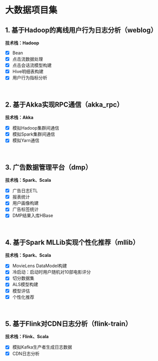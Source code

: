 # 大数据项目集

## 1. 基于Hadoop的离线用户行为日志分析（weblog）

**技术栈：Hadoop**

- [x] Bean
- [x] 点击流数据处理
- [x] 点击会话流模型构建
- [x] Hive明细表构建
- [x] 用户行为指标分析

<br />



## 2. 基于Akka实现RPC通信（akka_rpc）

**技术栈：Akka**

- [x] 模拟Hadoop集群间通信
- [x] 模拟Spark集群间通信
- [x] 模拟Yarn通信

<br />



## 3. 广告数据管理平台（dmp）

**技术栈：Spark、Scala**

- [x] 广告日志ETL
- [x] 报表统计
- [x] 用户画像构建
- [x] 广告标签统计
- [x] DMP结果入库HBase

<br />



## 4. 基于Spark MLLib实现个性化推荐（mllib）

**技术栈：Spark、Scala**

- [x] MovieLens DataModel构建
- [x] 冷启动：启动时用户随机对10部电影评分
- [x] 切分数据集
- [x] ALS模型构建
- [x] 模型评估
- [x] 个性化推荐

<br />



## 5. 基于Flink对CDN日志分析（flink-train）

**技术栈：Flink、Scala**

- [x] 模拟Kafka生产者生成日志数据
- [x] CDN日志分析

<br />

